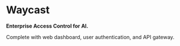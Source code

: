 # Waycast

**Enterprise Access Control for AI.**

Complete with web dashboard, user authentication, and API gateway.

